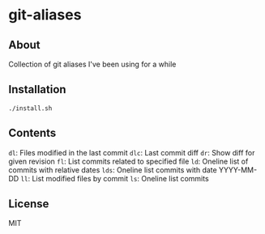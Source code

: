 # git-aliases

## About
Collection of git aliases I've been using for a while

## Installation
`./install.sh`

## Contents
`dl`: Files modified in the last commit
`dlc`: Last commit diff
`dr`: Show diff for given revision
`fl`: List commits related to specified file
`ld`: Oneline list of commits with relative dates
`lds`: Oneline list commits with date YYYY-MM-DD
`ll`: List modified files by commit
`ls`: Oneline list commits

## License
MIT
